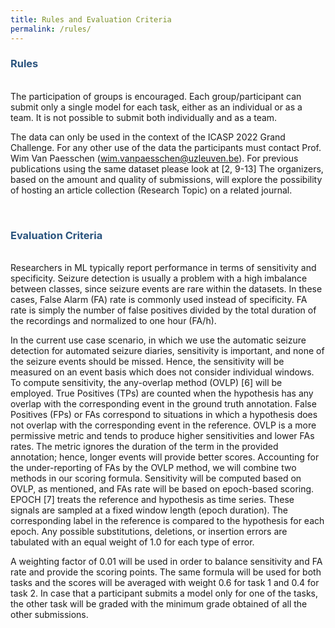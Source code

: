 ```yaml
---
title: Rules and Evaluation Criteria
permalink: /rules/
---
```


### **<span style="color:#2B547E">Rules</span>**
\
The participation of groups is encouraged. Each group/participant can submit only a single model for each task, either as an individual or as a team. It is not possible to submit both individually and as a team.

The data can only be used in the context of the ICASP 2022 Grand Challenge. For any other use of the data the participants must contact Prof. Wim Van Paesschen (wim.vanpaesschen@uzleuven.be). For previous publications using the same dataset please look at [2, 9-13] 
The organizers, based on the amount and quality of submissions, will explore the possibility of hosting an article collection (Research Topic) on a related journal.

&nbsp;  

### **<span style="color:#2B547E">Evaluation Criteria</span>**
\
Researchers in ML typically report performance in terms of sensitivity and specificity. Seizure detection is usually a problem with a high imbalance between classes, since seizure events are rare within the datasets. In these cases, False Alarm (FA) rate is commonly used instead of specificity. FA rate is simply the number of false positives divided by the total duration of the recordings and normalized to one hour (FA/h).

In the current use case scenario, in which we use the automatic seizure detection for automated seizure diaries, sensitivity is important, and none of the seizure events should be missed. Hence, the sensitivity will be measured on an event basis which does not consider individual windows. To compute sensitivity, the any-overlap method (OVLP) [6] will be employed. True Positives (TPs) are counted when the hypothesis has any overlap with the corresponding event in the ground truth annotation. False Positives (FPs) or FAs correspond to situations in which a hypothesis does not overlap with the corresponding event in the reference. OVLP is a more permissive metric and tends to produce higher sensitivities and lower FAs rates. The metric ignores the duration of the term in the provided annotation; hence, longer events will provide better scores. Accounting for the under-reporting of FAs by the OVLP method, we will combine two methods in our scoring formula. Sensitivity will be computed based on OVLP, as mentioned, and FAs rate will be based on epoch-based scoring. EPOCH [7] treats the reference and hypothesis as time series. These signals are sampled at a fixed window length (epoch duration). The corresponding label in the reference is compared to the hypothesis for each epoch. Any possible substitutions, deletions, or insertion errors are tabulated with an equal weight of 1.0 for each type of error.

A weighting factor of 0.01 will be used in order to balance sensitivity and FA rate and provide the scoring points. The same formula will be used for both tasks and the scores will be averaged with weight 0.6 for task 1 and 0.4 for task 2. In case that a participant submits a model only for one of the tasks, the other task will be graded with the minimum grade obtained of all the other submissions.
